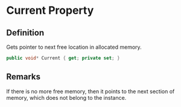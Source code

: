 # Current Property

## Definition
Gets pointer to next free location in allocated memory.

```C#
public void* Current { get; private set; }
```

## Remarks
If there is no more free memory, then it points to the next section of memory, which does not belong to the instance.
